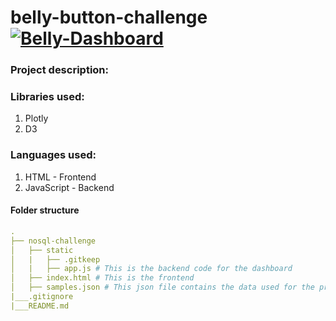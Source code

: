 # belly-button-challenge [![Belly-Dashboard](https://img.shields.io/badge/Belly-Dashboard-black?style=flat&logo=atandt)](http://127.0.0.1:5500/index.html) 
### Project description:


### Libraries used: 
1. Plotly
2. D3

### Languages used: 
1. HTML - Frontend
2. JavaScript - Backend

#### Folder structure
``` yml
.
├── nosql-challenge
│   ├── static    
│   |   ├── .gitkeep
│   |   ├── app.js # This is the backend code for the dashboard
│   ├── index.html # This is the frontend
│   ├── samples.json # This json file contains the data used for the project                              
|___.gitignore               
|___README.md
``` 


